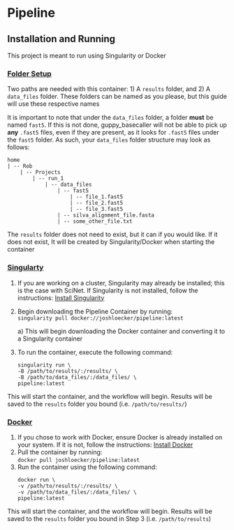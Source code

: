 # Pipeline

## Installation and Running
This project is meant to run using Singularity or Docker

### <ins>Folder Setup</ins>

Two paths are needed with this container: 1) A `results` folder, and 2) A `data_files` folder. These folders can be named as you please, but this guide will use these respective names

It is important to note that under the `data_files` folder, a folder **must** be named `fast5`. If this is not done, guppy_basecaller will not be able to pick up **any** `.fast5` files, even if they are present, as it looks for `.fast5` files under the `fast5` folder. As such, your `data_files` folder structure may look as follows:
<br>
```
home
| -- Rob
    | -- Projects
        | -- run_1
            | -- data_files
                | -- fast5
                    | -- file_1.fast5
                    | -- file_2.fast5
                    | -- file_3.fast5
                | -- silva_alignment_file.fasta
                | -- some_other_file.txt
```
The `results` folder does not need to exist, but it can if you would like. If it does not exist, It will be created by Singularity/Docker when starting the container

### <ins>Singularty</ins>
1. If you are working on a cluster, Singularity may already be installed; this is the case with SciNet. If Singularity is not installed, follow the instructions: [Install Singularity](https://singularity.lbl.gov/install-linux)
2. Begin downloading the Pipeline Container by running:<br>
	`singularity pull docker://joshloecker/pipeline:latest`
	
	a) This will begin downloading the Docker container and converting it to a Singularity container
4. To run the container, execute the following command:
    ```
    singularity run \
    -B /path/to/results/:/results/ \
	-B /path/to/data_files/:/data_files/ \
	pipeline:latest
	```
This will start the container, and the workflow will begin. Results will be saved to the `results` folder you bound (i.e. `/path/to/results/`)


### <ins>Docker</ins>
1. If you chose to work with Docker, ensure Docker is already installed on your system. If it is not, follow the instructions: [Install Docker](https://docs.docker.com/get-docker/)
2. Pull the container by running:<br>
	`docker pull joshloecker/pipeline:latest`
3. Run the container using the following command:
	```
	docker run \
	-v /path/to/results/:/results/ \
	-v /path/to/data_files/:/data_files/ \
	pipeline:latest
	```
This will start the container, and the workflow will begin. Results will be saved to the `results` folder you bound in Step 3 (i.e. `/path/to/results`)
<!--stackedit_data:
eyJoaXN0b3J5IjpbMTM4OTM3NTQzNCwxMzQ3NDc4MzM3LC0yMD
AyMDgyMDg5XX0=
-->